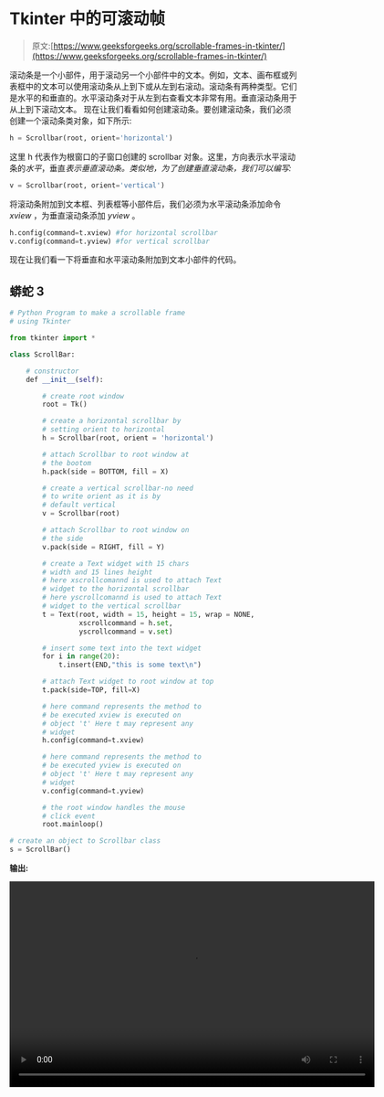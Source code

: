 # Tkinter 中的可滚动帧

> 原文:[https://www.geeksforgeeks.org/scrollable-frames-in-tkinter/](https://www.geeksforgeeks.org/scrollable-frames-in-tkinter/)

滚动条是一个小部件，用于滚动另一个小部件中的文本。例如，文本、画布框或列表框中的文本可以使用滚动条从上到下或从左到右滚动。滚动条有两种类型。它们是水平的和垂直的。水平滚动条对于从左到右查看文本非常有用。垂直滚动条用于从上到下滚动文本。
现在让我们看看如何创建滚动条。要创建滚动条，我们必须创建一个滚动条类对象，如下所示:

```py
h = Scrollbar(root, orient='horizontal')
```

这里 h 代表作为根窗口的子窗口创建的 scrollbar 对象。这里，方向表示水平滚动条的*水平*，垂直*表示垂直滚动条。类似地，为了创建垂直滚动条，我们可以编写:*

```py
v = Scrollbar(root, orient='vertical')
```

将滚动条附加到文本框、列表框等小部件后，我们必须为水平滚动条添加命令 *xview* ，为垂直滚动条添加 *yview* 。

```py
h.config(command=t.xview) #for horizontal scrollbar
v.config(command=t.yview) #for vertical scrollbar
```

现在让我们看一下将垂直和水平滚动条附加到文本小部件的代码。

## 蟒蛇 3

```py
# Python Program to make a scrollable frame
# using Tkinter

from tkinter import *

class ScrollBar:

    # constructor
    def __init__(self):

        # create root window
        root = Tk()

        # create a horizontal scrollbar by
        # setting orient to horizontal
        h = Scrollbar(root, orient = 'horizontal')

        # attach Scrollbar to root window at
        # the bootom
        h.pack(side = BOTTOM, fill = X)

        # create a vertical scrollbar-no need
        # to write orient as it is by
        # default vertical
        v = Scrollbar(root)

        # attach Scrollbar to root window on
        # the side
        v.pack(side = RIGHT, fill = Y)

        # create a Text widget with 15 chars
        # width and 15 lines height
        # here xscrollcomannd is used to attach Text
        # widget to the horizontal scrollbar
        # here yscrollcomannd is used to attach Text
        # widget to the vertical scrollbar
        t = Text(root, width = 15, height = 15, wrap = NONE,
                 xscrollcommand = h.set,
                 yscrollcommand = v.set)

        # insert some text into the text widget
        for i in range(20):
            t.insert(END,"this is some text\n")

        # attach Text widget to root window at top
        t.pack(side=TOP, fill=X)

        # here command represents the method to
        # be executed xview is executed on
        # object 't' Here t may represent any
        # widget
        h.config(command=t.xview)

        # here command represents the method to
        # be executed yview is executed on
        # object 't' Here t may represent any
        # widget
        v.config(command=t.yview)

        # the root window handles the mouse
        # click event
        root.mainloop()

# create an object to Scrollbar class
s = ScrollBar()

```

**输出:**

<video class="wp-video-shortcode" id="video-399666-1" width="640" height="360" preload="metadata" controls=""><source type="video/webm" src="https://media.geeksforgeeks.org/wp-content/uploads/20200420181829/Scrollable-frames-tkinter.webm?_=1">[https://media.geeksforgeeks.org/wp-content/uploads/20200420181829/Scrollable-frames-tkinter.webm](https://media.geeksforgeeks.org/wp-content/uploads/20200420181829/Scrollable-frames-tkinter.webm)</video>